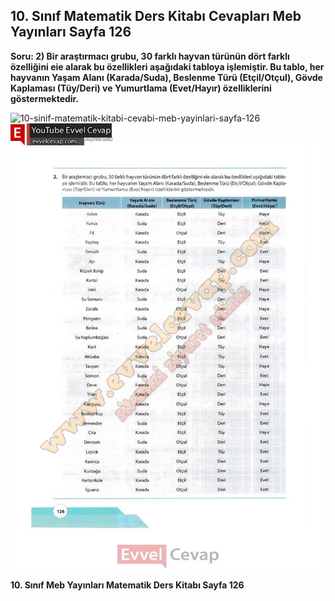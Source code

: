 ## 10. Sınıf Matematik Ders Kitabı Cevapları Meb Yayınları Sayfa 126

**Soru: 2) Bir araştırmacı grubu, 30 farklı hayvan türünün dört farklı özelliğini eie alarak bu özellikleri aşağıdaki tabloya işlemiştir. Bu tablo, her hayvanın Yaşam Alanı (Karada/Suda), Beslenme Türü (Etçil/Otçul), Gövde Kaplaması (Tüy/Deri) ve Yumurtlama (Evet/Hayır) özelliklerini göstermektedir.**

![10-sinif-matematik-kitabi-cevabi-meb-yayinlari-sayfa-126]()![10-sinif-matematik-kitabi-cevabi-meb-yayinlari-sayfa-126](./image1.webp)

**10. Sınıf Meb Yayınları Matematik Ders Kitabı Sayfa 126**